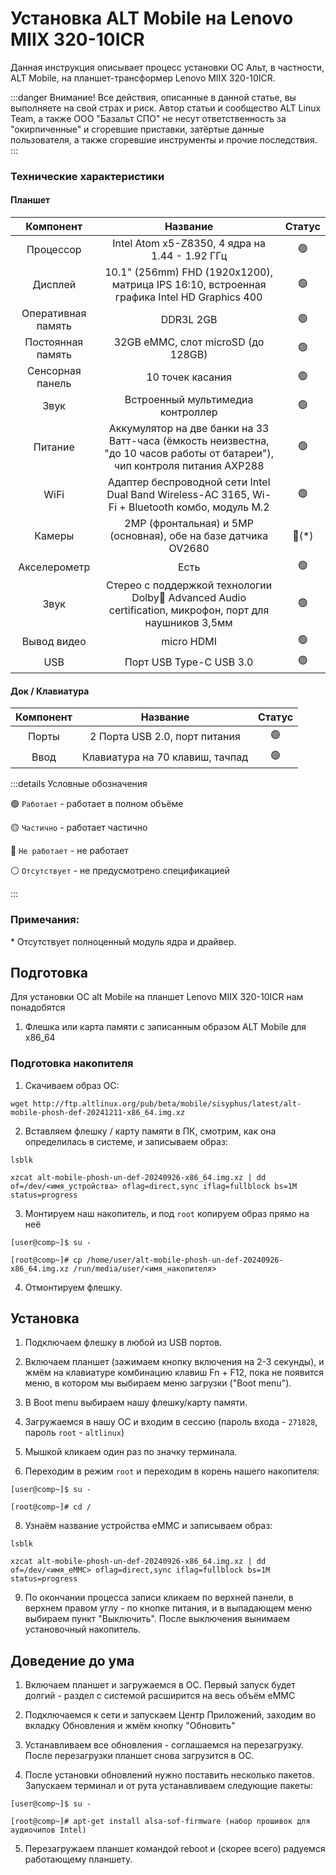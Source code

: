 # Установка ALT Mobile на Lenovo MIIX 320-10ICR

Данная инструкция описывает процесс установки ОС Альт, в частности, ALT Mobile, на планшет-трансформер Lenovo MIIX 320-10ICR.

:::danger Внимание!
Все действия, описанные в данной статье, вы выполняете на свой страх и риск. Автор статьи и сообщество ALT Linux Team, а также ООО "Базальт СПО" не несут ответственность за "окирпиченные" и сгоревшие приставки, затёртые данные пользователя, а также сгоревшие инструменты и прочие последствия.
:::

### Технические характеристики

#### Планшет

|     Компонент      |                                                          Название                                                           |      Статус      |
| :----------------: | :-------------------------------------------------------------------------------------------------------------------------: | :--------------: |
|     Процессор      |                                       Intel Atom x5-Z8350, 4 ядра на 1.44 - 1.92 ГГц                                        |  :green_circle:  |
|      Дисплей       |                 10.1" (256mm) FHD (1920x1200), матрица IPS 16:10, встроенная графика Intel HD Graphics 400                  |  :green_circle:  |
| Оперативная память |                                                          DDR3L 2GB                                                          |  :green_circle:  |
| Постоянная память  |                                             32GB eMMC, слот microSD (до 128GB)                                              |  :green_circle:  |
|  Сенсорная панель  |                                                      10 точек касания                                                       |  :green_circle:  |
|        Звук        |                                              Встроенный мультимедиа контроллер                                              |  :green_circle:  |
|      Питание       | Аккумулятор на две банки на 33 Ватт-часа (ёмкость неизвестна, "до 10 часов работы от батареи"), чип контроля питания AXP288 |  :green_circle:  |
|        WiFi        |               Адаптер беспроводной сети Intel Dual Band Wireless-AC 3165, Wi-Fi + Bluetooth комбо, модуль M.2               |  :green_circle:  |
|       Камеры       |                               2MP (фронтальная) и 5MP (основная), обе на базе датчика OV2680                                | :red_circle:(\*) |
|    Акселерометр    |                                                            Есть                                                             |  :green_circle:  |
|        Звук        |           Стерео с поддержкой технологии Dolby Advanced Audio certification, микрофон, порт для наушников 3,5мм            |  :green_circle:  |
|    Вывод видео     |                                                         micro HDMI                                                          |  :green_circle:  |
|        USB         |                                                   Порт USB Type-C USB 3.0                                                   |  :green_circle:  |

#### Док / Клавиатура

| Компонент |            Название             |     Статус     |
| :-------: | :-----------------------------: | :------------: |
|   Порты   |  2 Порта USB 2.0, порт питания  | :green_circle: |
|   Ввод    | Клавиатура на 70 клавиш, тачпад | :green_circle: |

:::details Условные обозначения

:green_circle: `Работает` - работает в полном объёме

:yellow_circle: `Частично` - работает частично

:red_circle: `Не работает` - не работает

:white_circle: `Отсутствует` - не предусмотрено спецификацией

:::

### Примечания:

\* Отсутствует полноценный модуль ядра и драйвер.

## Подготовка

Для установки ОС alt Mobile на планшет Lenovo MIIX 320-10ICR нам понадобятся

1. Флешка или карта памяти с записанным образом ALT Mobile для x86_64

### Подготовка накопителя

1. Скачиваем образ ОС:

```shell
wget http://ftp.altlinux.org/pub/beta/mobile/sisyphus/latest/alt-mobile-phosh-def-20241211-x86_64.img.xz
```

2. Вставляем флешку / карту памяти в ПК, смотрим, как она определилась в системе, и записываем образ:

```shell
lsblk

xzcat alt-mobile-phosh-un-def-20240926-x86_64.img.xz | dd of=/dev/<имя_устройства> oflag=direct,sync iflag=fullblock bs=1M status=progress
```

3. Монтируем наш накопитель, и под `root` копируем образ прямо на неё

```shell
[user@comp~]$ su -

[root@comp~]# cp /home/user/alt-mobile-phosh-un-def-20240926-x86_64.img.xz /run/media/user/<имя_накопителя>
```

4. Отмонтируем флешку.

## Установка

1. Подключаем флешку в любой из USB портов.

2. Включаем планшет (зажимаем кнопку включения на 2-3 секунды), и жмём на клавиатуре комбинацию клавиш Fn + F12, пока не появится меню, в котором мы выбираем меню загрузки ("Boot menu").

3. В Boot menu выбираем нашу флешку/карту памяти.

4. Загружаемся в нашу ОС и входим в сессию (пароль входа - `271828`, пароль `root` - `altlinux`)

5. Мышкой кликаем один раз по значку терминала.

6. Переходим в режим `root` и переходим в корень нашего накопителя:

```shell
[user@comp~]$ su -

[root@comp~]# cd /
```

8. Узнаём название устройства eMMC и записываем образ:

```shell
lsblk

xzcat alt-mobile-phosh-un-def-20240926-x86_64.img.xz | dd of=/dev/<имя_eMMC> oflag=direct,sync iflag=fullblock bs=1M status=progress
```

9. По окончании процесса записи кликаем по верхней панели, в верхнем правом углу - по кнопке питания, и в выпадающем меню выбираем пункт "Выключить". После выключения вынимаем установочный накопитель.

## Доведение до ума

1. Включаем планшет и загружаемся в ОС. Первый запуск будет долгий - раздел с системой расширится на весь объём eMMC

2. Подключаемся к сети и запускаем Центр Приложений, заходим во вкладку Обновления и жмём кнопку "Обновить"

3. Устанавливаем все обновления - соглашаемся на перезагрузку. После перезагрузки планшет снова загрузится в ОС.

4. После установки обновлений нужно поставить несколько пакетов. Запускаем терминал и от рута устанавливаем следующие пакеты:

```shell
[user@comp~]$ su -

[root@comp~]# apt-get install alsa-sof-firmware (набор прошивок для аудиочипов Intel)
```

5. Перезагружаем планшет командой reboot и (скорее всего) радуемся работающему планшету.
